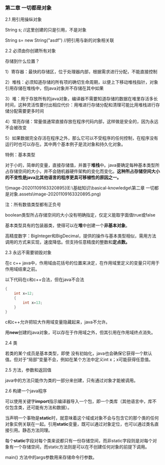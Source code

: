 ### 第二章 一切都是对象

2.1 用引用操纵对象

String s;  //这里创建的只是引用，不是对象

String s= new String("asdf") //把引用与新的对象相关联



2.2 必须由你创建所有对象

存储到什么位置？

1）寄存器：最快的存储区，位于处理器内部，根据需求进行分配，不能直接控制

2）堆栈：必须知道存储的所有项的确切生命周期，以便上下移动堆栈指针，对象引用存储在堆栈中，但java对象并不存储在其中如果

3）堆：用于存放所有的java对象，编译器不需要知道存储的数据在堆里存活多长时间，这种灵活性要付出相应代价：用堆进行存储分配和清理可能比用堆栈进行存储分配需要更多时间

4）常亮存储：常量值通常直接存放在程序代码内部，这样做是安全的，因为永远不会被改变

5）如果数据完全存活在程序之外，那么它可以不受程序的任何控制，在程序没有运行时也可以存在。其中两个基本例子是流对象和持久化对象。

特例：基本类型

对于小的，简单的变量，直接存储值，并置于**堆栈**中。java要确定每种基本类型所占存储空间的大小，并不会随机器硬件架构的变化而变化。**这种所占存储空间大小的不变性是java比其他语言的程序更具可移植性的原因之一。**

![image-20201109163320895](E:\基础知识\basical-knowledge\第二章 一切都是对象.assets\image-20201109163320895.png)

注：所有数值类型都有正负号

​		boolean类型所占存储空间的大小没有明确指定，仅定义能取字面值true或false

基本类型具有的包装器类，使得可以在**堆**中创建一个**非基本对象**。



高精度数字：BigInteger和BigDecimal，提供的操作与基本类型相似，需用方法调用的方式来实现，速度降低。但支持任意精度的整数和**定点数。**



2.3 永远不需要销毁对象

在c c++ java中，作用域由花括号的位置来决定，在作用域里定义的变量只可用于作用域结束之前。

以下代码在c和c++合法，但在java不合法

```java
{
	int x=12;
	{
		int x=13;
	}
}
```

c和c++允许把较大作用域变量隐藏起来，java不允许。

用**new**创建的java对象，可以存在于作用域之外，但其引用在作用域终点消失。



2.4 类

若类的某个成员是基本类型，即使 没有初始化，java也会确保它获得一个默认值。但对于“局部”变量不会，例如在某个方法中定义int x；x可能获得任意值。



2.5 方法，参数和返回值

java中的方法只能作为类的一部分来创建，只有通过对象才能被调用。



2.6 构建一个java程序

可以使用关键字**import**指示编译器导入一个包，即一个类库（其他语言中，库不仅包含类，还可能有方法和数据）。

当声明一个事物是**static**时，就意味着这个域或对象不会与包含它的那个类的任何对象实例关联在一起。引用**static**变量，既可以通过对象定位，也可以通过类名直接引用。静态方法同理。

每个**static**字段对每个类来说都只有一份存储空间，而非static字段则是对每个对象有一个存储空间，而static方法则是可以在不创建任何对象的前提下调用。

main() 方法中的args参数用来存储命令行参数。


